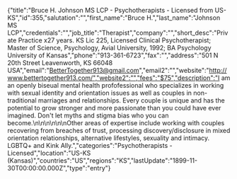 {"title":"Bruce H. Johnson MS LCP - Psychotherapists - Licensed from US-KS","id":355,"salutation":"","first_name":"Bruce H.","last_name":"Johnson MS LCP","credentials":"","job_title":"Therapist","company":"","short_desc":"Private Practice x27 years.  KS Lic 225, Licensed Clinical Psychotherapist; Master of Science, Psychology, Avial University, 1992; BA Psychology University of Kansas","phone":"913-361-6723","fax":"","address":"501 N 20th Street Leavenworth, KS 66048 USA","email":"BetterTogether913@gmail.com","email2":"","website":"http://www.bettertogether913.com/","website2":"","fees":"$75","description":"I am an openly biseual mental health profofessional who specializes in working with sexual identity and orientation issues as well as couples in non-traditional marriages and relationships.  Every couple is unique and has the potential to grow stronger and more passionate than you could have ever imagined.  Don't let myths and stigma bias who you can become.\n\n\n\n\n\nOther areas of expertise include working with couples recovering from breaches of trust, processing discovery/disclosure in mixed orientation relationships, alternative lifestyles, sexuality and intimacy. LGBTQ+ and Kink Ally.","categories":"Psychotherapists - Licensed","location":"US-KS (Kansas)","countries":"US","regions":"KS","lastUpdate":"1899-11-30T00:00:00.000Z","type":"entry"}
